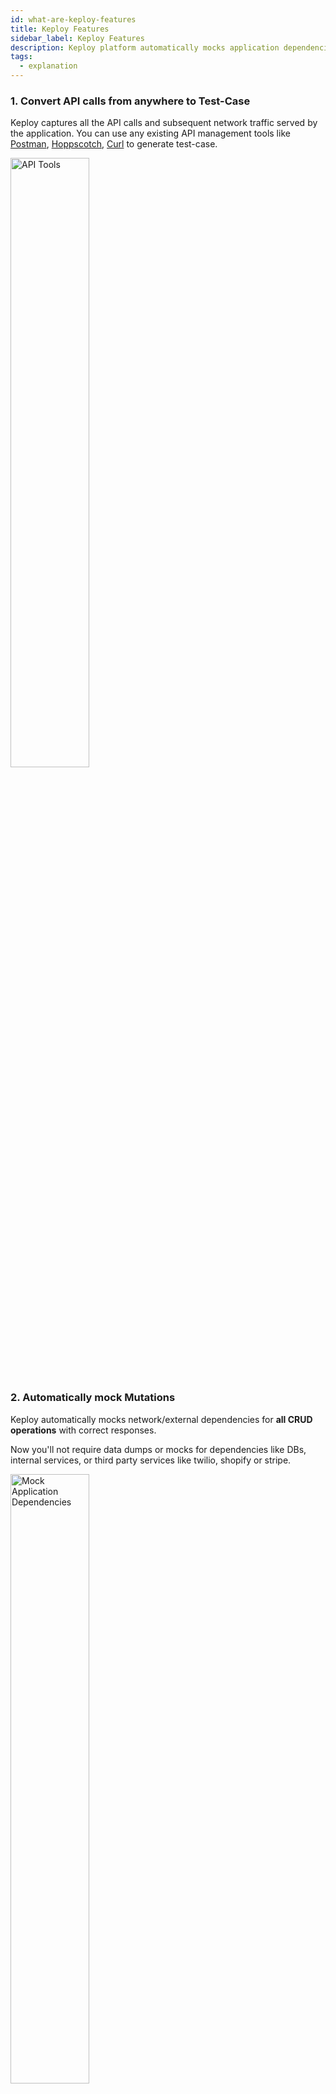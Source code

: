 ```yaml
---
id: what-are-keploy-features
title: Keploy Features
sidebar_label: Keploy Features
description: Keploy platform automatically mocks application dependencies and safely replay writes. It does accurate noise detection and statistical de-duplication.
tags:
  - explanation
---
```


### 1. Convert API calls from anywhere to Test-Case

Keploy captures all the API calls and subsequent network traffic served by the application. You can use any existing API management tools like [Postman](https://www.postman.com/), [Hoppscotch](https://hoppscotch.io/), [Curl](https://curl.se/) to generate test-case.

<img src="/img/api-tools.png?raw=true" width="50%" alt="API Tools"/>

### 2. Automatically mock Mutations

Keploy automatically mocks network/external dependencies for **all CRUD operations** with correct responses.

Now you'll not require data dumps or mocks for dependencies like DBs, internal services, or third party services like twilio, shopify or stripe.

<img src="/img/mock-dependencies.png?raw=true" width="50%" alt="Mock Application Dependencies"/>

Please check list of currently supported dependencies in [Go](/docs/go/supported-frameworks).

With Keploy you can safely replay writes or mutations by capturing from local or other environments.

**Idempotency** guarantees are also **not required** in the application. Multiple Reads after write operations can be replicated automatically too.

### 3. Accurate Noise Detection

Keploy identifies noisy fields in the responses accurately like (timestamps, random values) to ensure high quality tests.

As the application serves the API, Keploy re-run that API request with the captured dependency mocks.

<img src="/img/noise-filtration.png?raw=true" alt="Keploy noise filtration"/>

Keploy then compares if the responses of the API requests disagree with each other.
If any of the fields of the API responses are different they are marked as random/non-deterministic fields.

### 4. Native interoperability

Keploy has native integrations with popular testing libraries like `go-test`.
Code coverage will be reported with existing and Keploy recorded test cases and can also be integrated in
existing CI pipelines easily.

<img src="/img/unit-test.gif?raw=true" alt="Keploy Integration with Testing Libraries"/>

### 5. Easy Integration Framework for new Libraries

Keploy has Instrumentation/Integration framework to easily add the new libraries/drivers within ~100 lines of code.
Please check-out the [contribution guide](/docs/devtools/sdk-contrib-guide).
